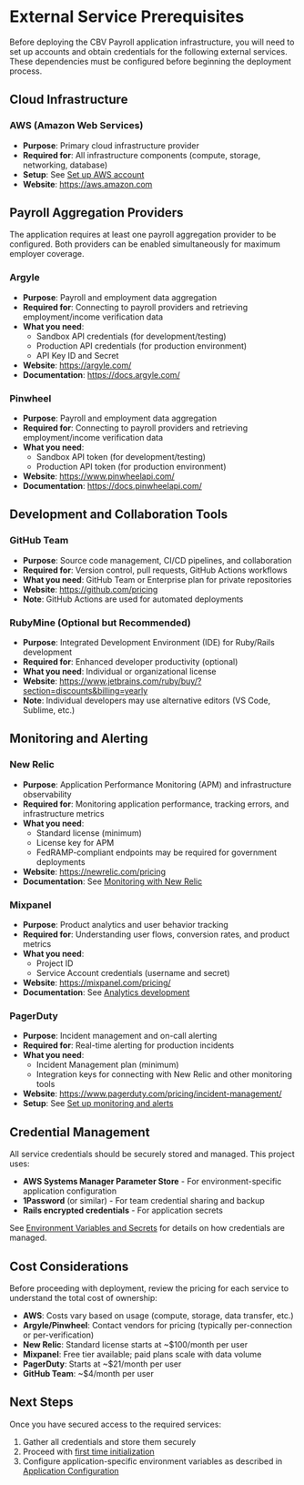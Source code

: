 # External Service Prerequisites

Before deploying the CBV Payroll application infrastructure, you will need to set up accounts and obtain credentials for the following external services. These dependencies must be configured before beginning the deployment process.

## Cloud Infrastructure

### AWS (Amazon Web Services)
- **Purpose**: Primary cloud infrastructure provider
- **Required for**: All infrastructure components (compute, storage, networking, database)
- **Setup**: See [Set up AWS account](/docs/infra/set-up-aws-account.md)
- **Website**: https://aws.amazon.com

## Payroll Aggregation Providers

The application requires at least one payroll aggregation provider to be configured. Both providers can be enabled simultaneously for maximum employer coverage.

### Argyle
- **Purpose**: Payroll and employment data aggregation
- **Required for**: Connecting to payroll providers and retrieving employment/income verification data
- **What you need**:
  - Sandbox API credentials (for development/testing)
  - Production API credentials (for production environment)
  - API Key ID and Secret
- **Website**: https://argyle.com/
- **Documentation**: https://docs.argyle.com/

### Pinwheel
- **Purpose**: Payroll and employment data aggregation
- **Required for**: Connecting to payroll providers and retrieving employment/income verification data
- **What you need**:
  - Sandbox API token (for development/testing)
  - Production API token (for production environment)
- **Website**: https://www.pinwheelapi.com/
- **Documentation**: https://docs.pinwheelapi.com/

## Development and Collaboration Tools

### GitHub Team
- **Purpose**: Source code management, CI/CD pipelines, and collaboration
- **Required for**: Version control, pull requests, GitHub Actions workflows
- **What you need**: GitHub Team or Enterprise plan for private repositories
- **Website**: https://github.com/pricing
- **Note**: GitHub Actions are used for automated deployments

### RubyMine (Optional but Recommended)
- **Purpose**: Integrated Development Environment (IDE) for Ruby/Rails development
- **Required for**: Enhanced developer productivity (optional)
- **What you need**: Individual or organizational license
- **Website**: https://www.jetbrains.com/ruby/buy/?section=discounts&billing=yearly
- **Note**: Individual developers may use alternative editors (VS Code, Sublime, etc.)

## Monitoring and Alerting

### New Relic
- **Purpose**: Application Performance Monitoring (APM) and infrastructure observability
- **Required for**: Monitoring application performance, tracking errors, and infrastructure metrics
- **What you need**:
  - Standard license (minimum)
  - License key for APM
  - FedRAMP-compliant endpoints may be required for government deployments
- **Website**: https://newrelic.com/pricing
- **Documentation**: See [Monitoring with New Relic](/README.md#monitoring-with-new-relic)

### Mixpanel
- **Purpose**: Product analytics and user behavior tracking
- **Required for**: Understanding user flows, conversion rates, and product metrics
- **What you need**:
  - Project ID
  - Service Account credentials (username and secret)
- **Website**: https://mixpanel.com/pricing/
- **Documentation**: See [Analytics development](/README.md#for-analytics-development)

### PagerDuty
- **Purpose**: Incident management and on-call alerting
- **Required for**: Real-time alerting for production incidents
- **What you need**:
  - Incident Management plan (minimum)
  - Integration keys for connecting with New Relic and other monitoring tools
- **Website**: https://www.pagerduty.com/pricing/incident-management/
- **Setup**: See [Set up monitoring and alerts](/docs/infra/set-up-monitoring-alerts.md)

## Credential Management

All service credentials should be securely stored and managed. This project uses:

- **AWS Systems Manager Parameter Store** - For environment-specific application configuration
- **1Password** (or similar) - For team credential sharing and backup
- **Rails encrypted credentials** - For application secrets

See [Environment Variables and Secrets](/docs/infra/environment-variables-and-secrets.md) for details on how credentials are managed.

## Cost Considerations

Before proceeding with deployment, review the pricing for each service to understand the total cost of ownership:

- **AWS**: Costs vary based on usage (compute, storage, data transfer, etc.)
- **Argyle/Pinwheel**: Contact vendors for pricing (typically per-connection or per-verification)
- **New Relic**: Standard license starts at ~$100/month per user
- **Mixpanel**: Free tier available; paid plans scale with data volume
- **PagerDuty**: Starts at ~$21/month per user
- **GitHub Team**: ~$4/month per user

## Next Steps

Once you have secured access to the required services:

1. Gather all credentials and store them securely
2. Proceed with [first time initialization](/infra/README.md#1%EF%B8%8F⃣-first-time-initialization)
3. Configure application-specific environment variables as described in [Application Configuration](/docs/app/runbooks/application-configuration.md)
